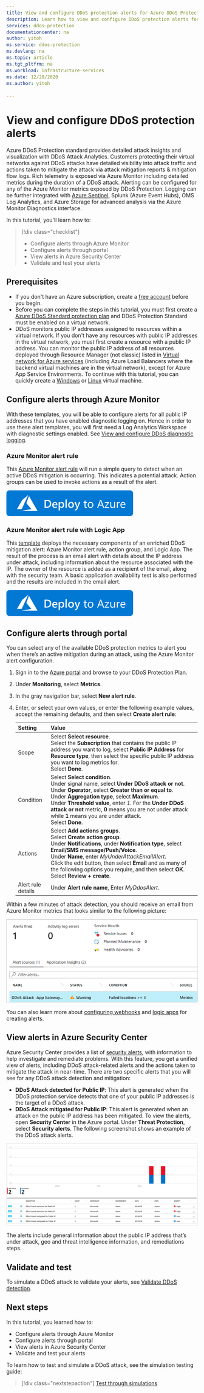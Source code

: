 ```yaml
---
title: View and configure DDoS protection alerts for Azure DDoS Protection Standard
description: Learn how to view and configure DDoS protection alerts for Azure DDoS Protection Standard.
services: ddos-protection
documentationcenter: na
author: yitoh
ms.service: ddos-protection
ms.devlang: na
ms.topic: article
ms.tgt_pltfrm: na
ms.workload: infrastructure-services
ms.date: 12/28/2020
ms.author: yitoh

---
```

# View and configure DDoS protection alerts

Azure DDoS Protection standard provides detailed attack insights and visualization with DDoS Attack Analytics. Customers protecting their virtual networks against DDoS attacks have detailed visibility into attack traffic and actions taken to mitigate the attack via attack mitigation reports & mitigation flow logs. Rich telemetry is exposed via Azure Monitor including detailed metrics during the duration of a DDoS attack. Alerting can be configured for any of the Azure Monitor metrics exposed by DDoS Protection. Logging can be further integrated with [Azure Sentinel](../sentinel/connect-azure-ddos-protection.md), Splunk (Azure Event Hubs), OMS Log Analytics, and Azure Storage for advanced analysis via the Azure Monitor Diagnostics interface.

In this tutorial, you'll learn how to:

> [!div class="checklist"]
> * Configure alerts through Azure Monitor
> * Configure alerts through portal
> * View alerts in Azure Security Center
> * Validate and test your alerts

## Prerequisites

- If you don't have an Azure subscription, create a [free account](https://azure.microsoft.com/free/?WT.mc_id=A261C142F) before you begin.
- Before you can complete the steps in this tutorial, you must first create a [Azure DDoS Standard protection plan](manage-ddos-protection.md) and DDoS Protection Standard must be enabled on a virtual network.
- DDoS monitors public IP addresses assigned to resources within a virtual network. If you don't have any resources with public IP addresses in the virtual network, you must first create a resource with a public IP address. You can monitor the public IP address of all resources deployed through Resource Manager (not classic) listed in [Virtual network for Azure services](../virtual-network/virtual-network-for-azure-services.md#services-that-can-be-deployed-into-a-virtual-network) (including Azure Load Balancers where the backend virtual machines are in the virtual network), except for Azure App Service Environments. To continue with this tutorial, you can quickly create a [Windows](../virtual-machines/windows/quick-create-portal.md?toc=%2fazure%2fvirtual-network%2ftoc.json) or [Linux](../virtual-machines/linux/quick-create-portal.md?toc=%2fazure%2fvirtual-network%2ftoc.json) virtual machine.     

## Configure alerts through Azure Monitor

With these templates, you will be able to configure alerts for all public IP addresses that you have enabled diagnostic logging on. Hence in order to use these alert templates, you will first need a Log Analytics Workspace with diagnostic settings enabled. See [View and configure DDoS diagnostic logging](diagnostic-logging.md).

### Azure Monitor alert rule
This [Azure Monitor alert rule](https://github.com/Azure/Azure-Network-Security/tree/master/Azure%20DDoS%20Protection/Azure%20Monitor%20Alert%20-%20DDoS%20Mitigation%20Started) will run a simple query to detect when an active DDoS mitigation is occurring. This indicates a potential attack. Action groups can be used to invoke actions as a result of the alert.

[![Deploy to Azure](../media/template-deployments/deploy-to-azure.svg)](https://portal.azure.com/#create/Microsoft.Template/uri/https%3A%2F%2Fraw.githubusercontent.com%2FAzure%2FAzure-Network-Security%2Fmaster%2FAzure%2520DDoS%2520Protection%2FAzure%2520Monitor%2520Alert%2520-%2520DDoS%2520Mitigation%2520Started%2FDDoSMitigationStarted.json)

### Azure Monitor alert rule with Logic App

This [template](https://github.com/Azure/Azure-Network-Security/tree/master/Azure%20DDoS%20Protection/DDoS%20Mitigation%20Alert%20Enrichment) deploys the necessary components of an enriched DDoS mitigation alert: Azure Monitor alert rule, action group, and Logic App. The result of the process is an email alert with details about the IP address under attack, including information about the resource associated with the IP. The owner of the resource is added as a recipient of the email, along with the security team. A basic application availability test is also performed and the results are included in the email alert.

[![Deploy to Azure](../media/template-deployments/deploy-to-azure.svg)](https://portal.azure.com/#create/Microsoft.Template/uri/https%3A%2F%2Fraw.githubusercontent.com%2FAzure%2FAzure-Network-Security%2Fmaster%2FAzure%2520DDoS%2520Protection%2FDDoS%2520Mitigation%2520Alert%2520Enrichment%2FEnrich-DDoSAlert.json)

## Configure alerts through portal

You can select any of the available DDoS protection metrics to alert you when there’s an active mitigation during an attack, using the Azure Monitor alert configuration. 

1. Sign in to the [Azure portal](https://portal.azure.com/) and browse to your DDoS Protection Plan.
2. Under **Monitoring**, select **Metrics**.
3. In the gray navigation bar, select **New alert rule**. 
4. Enter, or select your own values, or enter the following example values, accept the remaining defaults, and then select **Create alert rule**:

    |Setting                  |Value                                                                                               |
    |---------                |---------                                                                                           |
    | Scope                   | Select **Select resource**. </br> Select the **Subscription** that contains the public IP address you want to log, select **Public IP Address** for **Resource type**, then select the specific public IP address you want to log metrics for. </br> Select **Done**. | 
    | Condition | Select **Select condition**. </br> Under signal name, select **Under DDoS attack or not**. </br> Under **Operator**, select **Greater than or equal to**. </br> Under **Aggregation type**, select **Maximum**. </br> Under **Threshold value**, enter *1*. For the **Under DDoS attack or not** metric, **0** means you are not under attack while **1** means you are under attack. </br> Select **Done**. | 
    | Actions | Select **Add actions groups**. </br> Select **Create action group**. </br> Under **Notifications**, under **Notification type**, select **Email/SMS message/Push/Voice**. </br> Under **Name**, enter _MyUnderAttackEmailAlert_. </br> Click the edit button, then select **Email** and as many of the following options you require, and then select **OK**. </br> Select **Review + create**. | 
    | Alert rule details | Under **Alert rule name**, Enter _MyDdosAlert_. |

Within a few minutes of attack detection, you should receive an email from Azure Monitor metrics that looks similar to the following picture:

![Attack alert](./media/manage-ddos-protection/ddos-alert.png)

You can also learn more about [configuring webhooks](../azure-monitor/platform/alerts-webhooks.md?toc=%2fazure%2fvirtual-network%2ftoc.json) and [logic apps](../logic-apps/logic-apps-overview.md?toc=%2fazure%2fvirtual-network%2ftoc.json) for creating alerts.

## View alerts in Azure Security Center

Azure Security Center provides a list of [security alerts](../security-center/security-center-managing-and-responding-alerts.md), with information to help investigate and remediate problems. With this feature, you get a unified view of alerts, including DDoS attack-related alerts and the actions taken to mitigate the attack in near-time.
There are two specific alerts that you will see for any DDoS attack detection and mitigation:

- **DDoS Attack detected for Public IP**: This alert is generated when the DDoS protection service detects that one of your public IP addresses is the target of a DDoS attack.
- **DDoS Attack mitigated for Public IP**: This alert is generated when an attack on the public IP address has been mitigated.
To view the alerts, open **Security Center** in the Azure portal. Under **Threat Protection**, select **Security alerts**. The following screenshot shows an example of the DDoS attack alerts.

![DDoS Alert in Azure Security Center](./media/manage-ddos-protection/ddos-alert-asc.png)

The alerts include general information about the public IP address that’s under attack, geo and threat intelligence information, and remediations steps.

## Validate and test

To simulate a DDoS attack to validate your alerts, see [Validate DDoS detection](test-through-simulations.md).

## Next steps

In this tutorial, you learned how to:

- Configure alerts through Azure Monitor
- Configure alerts through portal
- View alerts in Azure Security Center
- Validate and test your alerts

To learn how to test and simulate a DDoS attack, see the simulation testing guide:

> [!div class="nextstepaction"]
> [Test through simulations](test-through-simulations.md)
